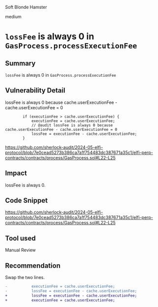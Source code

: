 Soft Blonde Hamster

medium

# `lossFee` is always 0 in `GasProcess.processExecutionFee`

## Summary
`lossFee` is always 0 in `GasProcess.processExecutionFee`

## Vulnerability Detail
lossFee is always 0 because cache.userExecutionFee - cache.userExecutionFee = 0
```solidity
        if (executionFee > cache.userExecutionFee) {
            executionFee = cache.userExecutionFee;
            // @audit lossFee is always 0 because cache.userExecutionFee - cache.userExecutionFee = 0
            lossFee = executionFee - cache.userExecutionFee;
        }
```
https://github.com/sherlock-audit/2024-05-elfi-protocol/blob/7e0cead5273b386ca7a1f754483dc387671a35c1/elfi-perp-contracts/contracts/process/GasProcess.sol#L22-L25

## Impact
lossFee is always 0.

## Code Snippet
https://github.com/sherlock-audit/2024-05-elfi-protocol/blob/7e0cead5273b386ca7a1f754483dc387671a35c1/elfi-perp-contracts/contracts/process/GasProcess.sol#L22-L25

## Tool used

Manual Review

## Recommendation
Swap the two lines.
```diff
-           executionFee = cache.userExecutionFee;
-           lossFee = executionFee - cache.userExecutionFee;
+           lossFee = executionFee - cache.userExecutionFee;
+           executionFee = cache.userExecutionFee;
```

